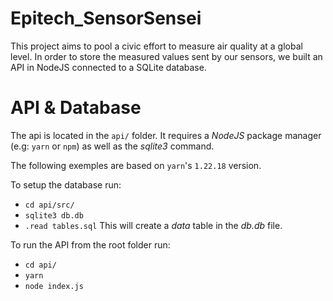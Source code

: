 # Epitech_SensorSensei

This project aims to pool a civic effort to measure air quality at a global level. In order to store the measured values sent by our sensors, we built an API in NodeJS connected to a SQLite database.

# API & Database

The api is located in the <code>api/</code> folder. It requires a _NodeJS_ package manager (e.g: <code>yarn</code> or <code>npm</code>) as well as the _sqlite3_ command.

The following exemples are based on <code>yarn</code>'s <code>1.22.18</code> version.

To setup the database run:

-   <code>cd api/src/</code>
-   <code>sqlite3 db.db</code>
-   <code>.read tables.sql</code>
    This will create a _data_ table in the _db.db_ file.

To run the API from the root folder run:

-   <code>cd api/</code>
-   <code>yarn</code>
-   <code>node index.js</code>
